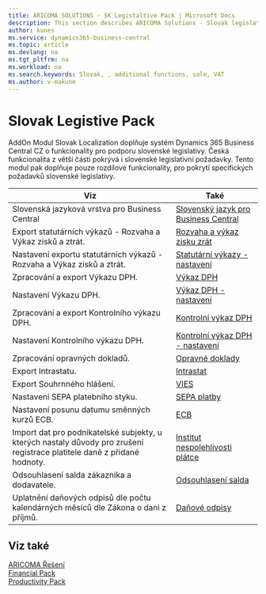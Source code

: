 ```yaml
---
title: ARICOMA SOLUTIONS - SK Legistaltive Pack | Microsoft Docs
description: This section describes ARICOMA Solutions - Slovak legislation
author: kunes
ms.service: dynamics365-business-central
ms.topic: article
ms.devlang: na
ms.tgt_pltfrm: na
ms.workload: na
ms.search.keywords: Slovak, , additional functions, sale, VAT
ms.author: v-makune
---
```


# Slovak Legistive Pack

 AddOn Modul Slovak Localization doplňuje systém Dynamics 365 Business Central CZ o funkcionality pro podporu slovenské legislativy. Česká funkcionalita z větší části pokrývá i slovenské legislativní požadavky. Tento modul pak doplňuje pouze rozdílové funkcionality, pro pokrytí specifických požadavků slovenské legislativy.

|Viz|Také|
|-|-|
|Slovenská jazyková vrstva pro Business Central|[Slovenský jazyk pro Business Central](sk-language.md)|
|Export statutárních výkazů - Rozvaha a Výkaz zisků a ztrát.|[Rozvaha a výkaz zisku zrát](sk-balance-sheet-income-statement.md)|
|Nastavení exportu statutárních výkazů - Rozvaha a Výkaz zisků a ztrát.|[Statutární výkazy - nastavení](sk-balance-sheet-income-statement-setup.md)|
|Zpracování a export Výkazu DPH.|[Výkaz DPH](sk-vat-statement-export.md)|
|Nastavení Výkazu DPH.|[Výkaz DPH - nastavení](sk-vat-statement-setup.md)|
|Zpracování a export Kontrolního výkazu DPH.|[Kontrolní výkaz DPH](sk-vat-check-report-export.md)|
|Nastavení Kontrolního výkazu DPH.|[Kontrolní výkaz DPH - nastavení](sk-vat-check-report-setup.md)|
|Zpracování opravných dokladů.|[Opravné doklady](sk-corrective-documents.md)|
|Export Intrastatu.|[Intrastat](sk-intrastat.md)|
|Export Souhrnného hlášení.|[VIES](sk-vies.md)|
|Nastavení SEPA platebního styku.|[SEPA platby](sk-sepa.md)|
|Nastavení posunu datumu směnných kurzů ECB.|[ECB](sk-ECB.md)|
|Import dat pro podnikatelské subjekty, u kterých nastaly důvody pro zrušení registrace platitele daně z přidané hodnoty.|[Institut nespolehlivosti plátce](sk-unreability-payer.md)|
|Odsouhlasení salda zákazníka a dodavatele.|[Odsouhlasení salda](sk-balance-reconciliation.md)|
|Uplatnění daňových odpisů dle počtu kalendárných měsíců dle Zákona o dani z příjmů.|[Daňové odpisy](sk-tax-depreciation.md)|

## Viz také

[ARICOMA Řešení](solutions.md)  
[Financial Pack](finance-pack.md)  
[Productivity Pack](productivity-pack.md)
